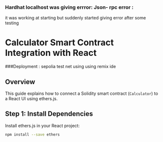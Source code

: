 
### Hardhat localhost was giving errror: Json- rpc error : 
it was working at starting but suddenly started giving error after some testing 

# Calculator Smart Contract Integration with React


###Deployment : sepolia test net using using remix ide


## Overview
This guide explains how to connect a Solidity smart contract (`Calculator`) to a React UI using ethers.js.

## Step 1: Install Dependencies
Install ethers.js in your React project:
```bash
npm install --save ethers
